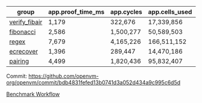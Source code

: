 | group | app.proof_time_ms | app.cycles | app.cells_used | leaf.proof_time_ms | leaf.cycles | leaf.cells_used |
| -- | -- | -- | -- | -- | -- | -- |
| [verify_fibair](https://github.com/openvm-org/openvm/blob/benchmark-results/benchmarks/verify_fibair-bdb4831fefed13b0741d3a052d434a9c995c6d5d.md) | 1,179 |  322,676 |  17,339,856 |- | - | - |
| [fibonacci](https://github.com/openvm-org/openvm/blob/benchmark-results/benchmarks/fibonacci-bdb4831fefed13b0741d3a052d434a9c995c6d5d.md) | 2,586 |  1,500,277 |  50,589,503 | 3,524 |  1,248,014 |  69,833,670 |
| [regex](https://github.com/openvm-org/openvm/blob/benchmark-results/benchmarks/regex-bdb4831fefed13b0741d3a052d434a9c995c6d5d.md) | 7,679 |  4,165,226 |  166,511,152 | 13,683 |  3,951,425 |  303,655,342 |
| [ecrecover](https://github.com/openvm-org/openvm/blob/benchmark-results/benchmarks/ecrecover-bdb4831fefed13b0741d3a052d434a9c995c6d5d.md) | 1,396 |  289,447 |  14,470,186 | 11,865 |  2,974,028 |  243,825,033 |
| [pairing](https://github.com/openvm-org/openvm/blob/benchmark-results/benchmarks/pairing-bdb4831fefed13b0741d3a052d434a9c995c6d5d.md) | 4,499 |  1,820,436 |  95,832,407 | 12,895 |  3,252,125 |  273,406,810 |


Commit: https://github.com/openvm-org/openvm/commit/bdb4831fefed13b0741d3a052d434a9c995c6d5d

[Benchmark Workflow](https://github.com/openvm-org/openvm/actions/runs/15407279210)
